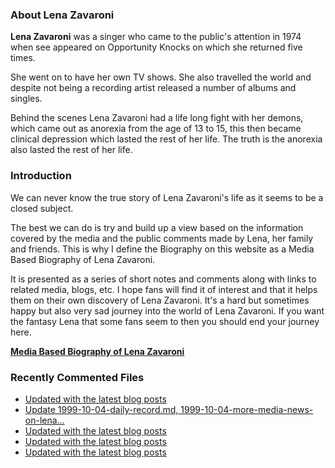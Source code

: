 ### About Lena Zavaroni

<p><strong>Lena Zavaroni</strong> was a singer who came to the public's attention in 1974 when see appeared on Opportunity Knocks on which she returned five times.</p>

<p>She went on to have her own TV shows. She also travelled the world and despite not being a recording artist released a number of albums and singles.</p>

<p>Behind the scenes Lena Zavaroni had a life long fight with her demons, which came out as anorexia from the age of 13 to 15, this then became clinical depression which lasted the rest of her life. The truth is the anorexia also lasted the rest of her life.</p>

### Introduction

<p>We can never know the true story of Lena Zavaroni's life as it seems to be a closed subject.</p>

<p>The best we can do is try and build up a view based on the information covered by the media and the public comments made by Lena, her family and friends. This is why I define the Biography on this website as a Media Based Biography of Lena Zavaroni.</p>

<p>It is presented as a series of short notes and comments along with links to related media, blogs, etc. I hope fans will find it of interest and that it helps them on their own discovery of Lena Zavaroni. It's a hard but sometimes happy but also very sad journey into the world of Lena Zavaroni. If you want the fantasy Lena that some fans seem to then you should end your journey here.</p>

<a href="https://fanzoflenazavaroni.github.io/biography/lena-zavaroni/"><strong>Media Based Biography of Lena Zavaroni</strong></a>

### Recently Commented Files

<!-- BLOG-POST-LIST:START -->
- [Updated with the latest blog posts](https://github.com/FanzOfLenaZavaroni/fanzoflenazavaroni.github.io/commit/0ea6b00bf5b89abb45960c5e8303449ba51ac439)
- [Update 1999-10-04-daily-record.md, 1999-10-04-more-media-news-on-lena…](https://github.com/FanzOfLenaZavaroni/fanzoflenazavaroni.github.io/commit/4c04b462ee3292ba6c3cb9ad1733f5d8ffbefaec)
- [Updated with the latest blog posts](https://github.com/FanzOfLenaZavaroni/fanzoflenazavaroni.github.io/commit/9a8918a2050a7358c3911bbbaae81e3ffb6eed57)
- [Updated with the latest blog posts](https://github.com/FanzOfLenaZavaroni/fanzoflenazavaroni.github.io/commit/22671b57699ce0a56c3b6d4a4d381fe20d838fc5)
- [Updated with the latest blog posts](https://github.com/FanzOfLenaZavaroni/fanzoflenazavaroni.github.io/commit/9f30ab535b74a82a4f9bede480daffc787724b9a)
<!-- BLOG-POST-LIST:END -->
